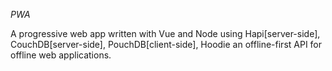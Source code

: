 *PWA*

A progressive web app written with Vue and Node
using Hapi[server-side], 
CouchDB[server-side], 
PouchDB[client-side], 
Hoodie an offline-first API for offline web applications.